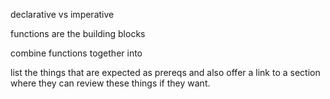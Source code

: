 declarative vs imperative

functions are the building blocks

combine functions together into

list the things that are expected as prereqs and also offer a link to a section where they can review these things if they want.
